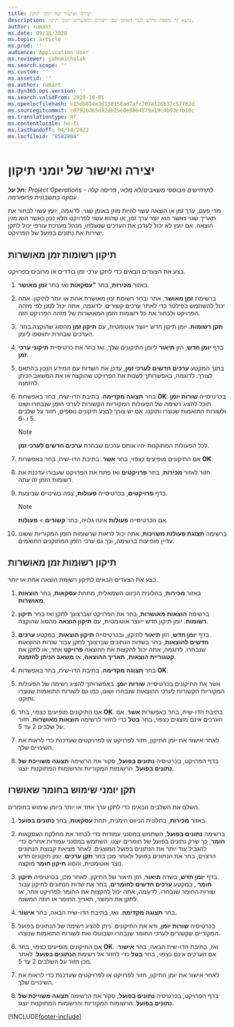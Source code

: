 ```yaml
---
title: יצירה ואישור של יומני תיקון
description: נושא זה מספק מידע לגבי האופן שבו יוצרים ומאשרים יומני תיקון.
author: rumant
ms.date: 09/18/2020
ms.topic: article
ms.prod: ''
audience: Application User
ms.reviewer: johnmichalak
ms.search.scope: ''
ms.custom: ''
ms.assetid: ''
ms.author: rumant
ms.dyn365.ops.version: ''
ms.search.validFrom: 2020-10-01
ms.openlocfilehash: c15db854e3d130150ad7afc707a126b37c57f62d
ms.sourcegitcommit: c0792bd65d92db25e0e8864879a19c4b93efb10c
ms.translationtype: HT
ms.contentlocale: he-IL
ms.lasthandoff: 04/14/2022
ms.locfileid: "8582804"
---
```

# <a name="create-and-confirm-correction-journals"></a>יצירה ואישור של יומני תיקון

_**חל על:** Project Operations לתרחישים מבוססי משאבים/לא מלאי, פריסה קלה - עסקה בחשבונית פרופורמה_

מדי פעם, ערך זמן או הוצאה עשוי להיות מוזן באופן שגוי. לדוגמה, יועץ עשוי לבחור את תאריך שגוי כאשר הוא יוצר ערך זמן, או שהוא עשוי לפרויקט הלא נכון כאשר הוא מזין הוצאה. אם יועץ לא יכול לעדכן את הערכים שנשלחו, מנהל מערכת עורפי יכול לתקן ישירות את נתונים בפועל של הפרויקט.

## <a name="correct-approved-time-entries"></a>תיקון רשומות זמן מאושרות     

בצע את הצעדים הבאים כדי לתקן ערכי זמן בודדים או מרובים בפרויקט.

1. באזור **מכירות**, בחר **"עסקאות** ואז בחר **זמן מאושר**. 

2. ברשימת **זמן מאושר**, אתר ובחר רשומת זמן מאושרת אחת או יותר לתיקון. אתה יכול להשתמש בפילטר כדי לאתר ערכים קשורים. לדוגמה, אתה יכול לסנן לפי מזהה הפרויקט ולבחור את כל רשומות הזמן המאושרות של מזהה הפרויקט הזה.

3. בחר **‏‎תקן רשומות**. יומן תיקון חדש ייווצר אוטומטית, עם **תיקון זמן** מהסוג שהוקצה. הערכים שבחרת יתווספו ליומן. 

4. בדף **יומן חדש**, הזן **תיאור** ליומן התיקונים שלך, ואז בחר את כרטיסיית **תיקוני ערכי זמן**.  

5. בתוך המקטע **ערכים חדשים לערכי זמן**, עדכן את השדות עם המידע הנכון בהתאם לצורך. לדוגמה, באפשרותך לשנות את הפרויקט שהוקצה או את המשאב הניתן להזמנה.

6. בחר **תצוגה מקדימה**. בתיבת הדו-שיח, בחר באפשרות **OK**. בכרטיסייה **שורות יומן** תוכל להציג רשימה של הפעולות המקוריות הקשורות לערכי הזמן שנבחרו ושונו ולשורות התואמות שנוצרו ותוקנו. אם יש צורך לבצע תיקונים נוספים, חזור על שלבים 5 ו -6. 

    > [!NOTE]
    > לכל הפעולות המתוקנות יהיו אותם ערכים שבחרת **ערכים חדשים לערכי זמן**.

7. אם התיקונים מופיעים כצפוי, בחר **אשר**. בתיבת הדו-שיח, בחר באפשרות **OK**.

8. חזור לאזור **מכירות**, בחר **פרויקטים** ואז פתח את הפרויקט שעבורו עדכנת את רשומות הזמן זה עתה. 

9. בדף **פרויקטים**, בכרטיסייה **פעולות**, צפה בשינויים שביצעת. 

    > [!NOTE]
    > אם הכרטיסייה **פעולות** אינה גלויה, בחר **קשורים** > **פעולות**.  

10. ברשימה **תצוגת פעולות משויכות**, אתה יכול לראות שרשומות הזמן המקוריות ששונו עדיין מופיעות ברשימה, וכך גם ערכי הזמן המתוקנים התואמים. 

 
## <a name="correct-approved-expense-entries"></a>תיקון רשומות זמן מאושרות

בצע את הצעדים הבאים לתיקון רשומת הוצאה אחת או יותר. 

1. באזור **מכירות**, בחלונית הניווט השמאלית, מתחת **עסקאות**, בחר **הוצאות מאושרות**.

2. ברשימה **הוצאות מאושרות**, בחר את הפרויקט שברצונך לתקן ואז בחר **תיקון רשומות**. יומן תיקון חדש ייווצר אוטומטית, עם **תיקון הוצאה** מהסוג שהוקצה. 

3. בדף **יומן חדש**, הזן **תיאור** לתיקון, ובכרטיסייה **תיקון הוצאות**, במקטע **ערכים חדשים להוצאות**, בחר בשדות הנתונים שברצונך לתקן עבור שורות ההוצאות שנבחרו. לדוגמה, אתה יכול להקצות את ההוצאה **פרויקט** אחר, או לתקן את **קטגוריית הוצאות**, **תאריך ההוצאה**, או **משאב הניתן להזמנה**.

4. בחר **תצוגה מקדימה**. בתיבת הדו-שיח, בחר באפשרות **OK**. 

5. אשר את התיקונים בכרטיסייה **שורות יומן**. באפשרותך להציג רשימה של הפעולות המקוריות הקשורות לערכי ההוצאות שנבחרו ושונו, כמו גם לשורות התואמות שנוצרו ותוקנו.

6. אם התיקונים מופיעים כצפוי, בחר **OK**. בתיבת הדו-שיח, בחר באפשרות **אשר**. אם הערכים אינם מוצגים כצפוי, בחר **בטל** כדי לחזור לרשימה **הוצאות מאושרות**. חזור על שלבים 2 עד 5. 

7. לאחר אישור את יומן התיקון, חזור לפרויקט או לפרויקטים שעדכנת כדי לראות את השינויים שלך.

8. בדף הפרויקט, בכרטיסיה **נתונים בפועל**, סקור את הרשימה **תצוגה משוייכת של נתונים בפועל**. הרשומות המקוריות והרשומות המתוקנות יוצגו.


## <a name="correct-approved-material-usage-logs"></a>תקן יומני שימוש בחומר שאושרו

השלם את השלבים הבאים כדי לתקן ערך אחד או יותר ביומן שימוש בחומרים.

1. באזור **מכירות**, בחלונית הניווט הימנית, תחת **עסקאות**, בחר **נתונים בפועל**.

2. ברשימה **נתונים בפועל**, השתמש במסנני עמודות כדי לבחור את מחלקת העסקאות **חומר**, כך שרק נתונים בפועל של חומרים יוצגו. השתמש במסנני עמודות אחרים כדי להגביל עוד יותר את הנתונים בפועל המוצגים. לאחר מציאת קבוצת הנתונים הרצוים, בחר את הנתונים בפועל ולאחר מכן בחר **תקן ערכים**. יומן תיקונים חדש נוצר אוטומטית, והסוג **תיקון חומר** מוקצה.

3. בדף **יומן חדש**, בשדה **תיאור**, הזן תיאור של התיקון. לאחר מכן, בכרטיסיה **תיקון חומר** , במקטע **ערכים חדשים לחומרים**, בחר את שדות הנתונים לתיקון עבור שורות החומר שנבחרו. לדוגמה, אתה יכול להקצות את החומר לפרויקט אחר, או לתקן את המוצר, תאריך החומר או חוזה המשנה.

4. בחר **תצוגה מקדימה**. ואז, בתיבת הדו-שיח הבאה, בחר **אישור**.

5. בכרטיסיה **שורות יומן**, ודא את התיקונים. ניתן להציג רשימה של הנתונים בפועל המקוריים שקשורים לערכי החומר שנבחרו ושבוטלו ואת לשורות התואמות שנוצרו.

6. אם התיקונים מופיעים כצפוי, בחר **OK**. ואז, בתיבת הדו-שיח הבאה, בחר **אישור**. אם הערכים אינם כצפוי, בחר **בטל** כדי לחזור אל רשימת **הנתונים בפועל**. לאחר מכן חזור על השלבים 2 עד 5.

7. לאחר אישור את יומן התיקון, חזור לפרויקט או לפרויקטים שעדכנת כדי לראות את השינויים שלך.

8. בדף הפרויקט, בכרטיסיה **נתונים בפועל**, סקור את הרשימה **תצוגה משוייכת של נתונים בפועל**. הרשומות המקוריות והרשומות המתוקנות יוצגו.


[!INCLUDE[footer-include](../includes/footer-banner.md)]
